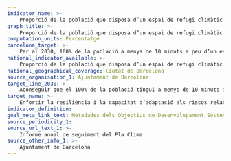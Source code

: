```yaml
---
indicator_name: >-
    Proporció de la població que disposa d’un espai de refugi climàtic a menys de 10 minuts a peu del seu domicili
graph_title: >-
    Proporció de la població que disposa d’un espai de refugi climàtic a menys de 10 minuts a peu del seu domicili
computation_units: Percentatge
barcelona_target: >-
    Per al 2030, 100% de la població a menys de 10 minuts a peu d’un espai de refugi climàtic i un jardí d’aigua per districte
national_indicator_available: >-
    Proporció de la població que disposa d’un espai de refugi climàtic a menys de 10 minuts a peu del seu domicili
national_geographical_coverage: Ciutat de Barcelona 
source_organisation_1: Ajuntament de Barcelona
target_line_2030: >-
    Aconseguir que el 100% de la població tingui a menys de 10 minuts a peu de casa un espai de refugi climàtic
target_name: >-
    Enfortir la resiliència i la capacitat d’adaptació als riscos relacionats amb el clima i els desastres naturals a tots els països
indicator_definition:
goal_meta_link_text: Metadades dels Objectius de Desenvolupament Sostenible de les Nacions Unides (pdf 894kB)
source_periodicity_1: 
source_url_text_1: >-
    Informe anual de seguiment del Pla Clima
source_other_info_1: >-
    Ajuntament de Barcelona
---
```

